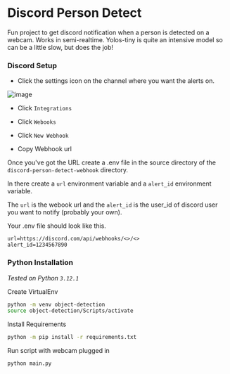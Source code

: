 # Discord Person Detect

Fun project to get discord notification when a person is detected on a webcam. Works in semi-realtime. Yolos-tiny is quite an intensive model so can be a little slow, but does the job!

### Discord Setup

- Click the settings icon on the channel where you want the alerts on.

![image](https://github.com/RoryGracey/discord-person-detect-webhook/assets/47629117/cdeecdbf-2bb6-4662-afcb-2bd8c6f45c73)

- Click `Integrations`

- Click `Webooks`

- Click `New Webhook`

- Copy Webhook url

Once you've got the URL create a .env file in the source directory of the `discord-person-detect-webhook` directory.

In there create a `url` environment variable and a `alert_id` environment variable.

The `url` is the webook url and the `alert_id` is the user_id of discord user you want to notify (probably your own).

Your .env file should look like this.

```
url=https://discord.com/api/webhooks/<>/<>
alert_id=1234567890
```

### Python Installation

_Tested on Python `3.12.1`_

Create VirtualEnv

```bash
python -m venv object-detection
source object-detection/Scripts/activate
```

Install Requirements

```bash
python -m pip install -r requirements.txt
```

Run script with webcam plugged in

```bash
python main.py
```
